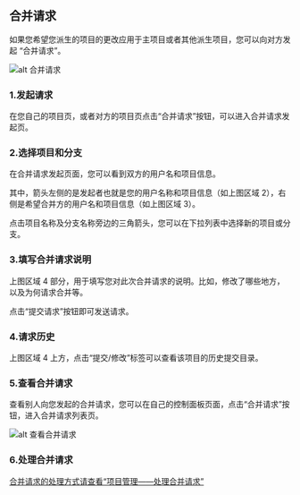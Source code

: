 ## 合并请求

如果您希望您派生的项目的更改应用于主项目或者其他派生项目，您可以向对方发起 “合并请求”。


![alt 合并请求](/CSDN_Code/code_support/blob/master/images/FAQ_3_3_1.jpg "合并请求")

### 1.发起请求

在您自己的项目页，或者对方的项目页点击“合并请求”按钮，可以进入合并请求发起页。

### 2.选择项目和分支

在合并请求发起页面，您可以看到双方的用户名和项目信息。

其中，箭头左侧的是发起者也就是您的用户名称和项目信息（如上图区域 2），右侧是希望合并方的用户名和项目信息（如上图区域 3）。

点击项目名称及分支名称旁边的三角箭头，您可以在下拉列表中选择新的项目或分支。

### 3.填写合并请求说明

上图区域 4 部分，用于填写您对此次合并请求的说明。比如，修改了哪些地方，以及为何请求合并等。

点击“提交请求”按钮即可发送请求。

### 4.请求历史

上图区域 4 上方，点击“提交/修改”标签可以查看该项目的历史提交目录。


### 5.查看合并请求

查看别人向您发起的合并请求，您可以在自己的控制面板页面，点击“合并请求”按钮，进入合并请求列表页。

![alt 查看合并请求](/CSDN_Code/code_support/blob/master/images/FAQ_3_3_2.jpg "查看合并请求")

### 6.处理合并请求

[合并请求的处理方式请查看“项目管理——处理合并请求”](/CSDN_Code/code_support/blob/master/FAQ_4_2.md "处理合并请求")